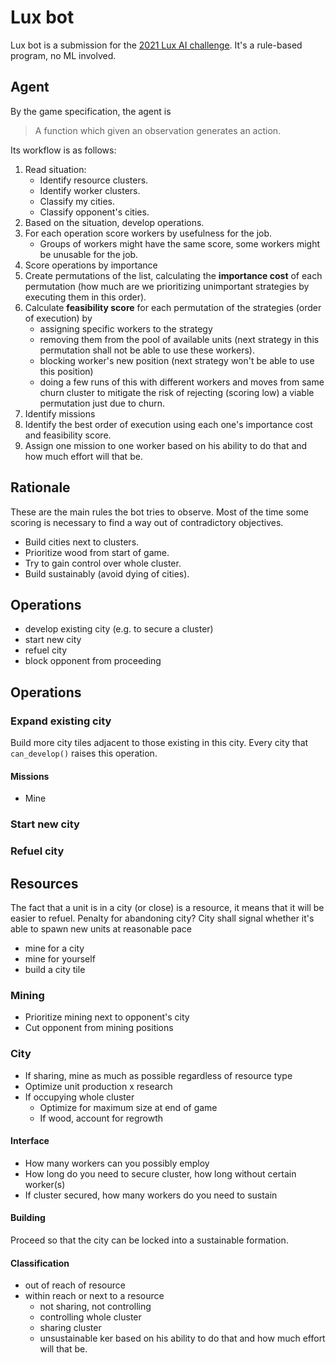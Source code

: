 
# Lux bot

Lux bot is a submission for the [2021 Lux AI challenge](https://www.lux-ai.org/specs-2021). 
It's a rule-based program, no ML involved.

## Agent
By the game specification, the agent is

>A function which given an observation generates an action.

Its workflow is as follows:

1. Read situation:
   - Identify resource clusters.
   - Identify worker clusters.
   - Classify my cities.
   - Classify opponent's cities.
2. Based on the situation, develop operations.
3. For each operation score workers by usefulness for the job.
   - Groups of workers might have the same score, some workers might be unusable for the job.
4. Score operations by importance 
5. Create permutations of the list, calculating the **importance cost** of each permutation
(how much are we prioritizing unimportant strategies by executing them in this order).
6. Calculate **feasibility score** for each permutation of the strategies (order of execution) by
   - assigning specific workers to the strategy
   - removing them from the pool of available units (next strategy in this permutation shall not be able to 
   use these workers). <!-- This is wasteful if strategy does not care which worker to use. -->
   - blocking worker's new position (next strategy won't be able to use this position)
   - doing a few runs of this with different workers and moves from same churn cluster
   to mitigate the risk of rejecting (scoring low) a viable permutation just due to churn.
7. Identify missions
8. Identify the best order of execution using each one's importance cost and feasibility score.
9. Assign one mission to one worker based on his ability to do that and how much effort will that be.


## Rationale
These are the main rules the bot tries to observe.
Most of the time some scoring is necessary to find a way out of contradictory objectives.

- Build cities next to clusters.
- Prioritize wood from start of game.
- Try to gain control over whole cluster.
- Build sustainably (avoid dying of cities).

## Operations
- develop existing city (e.g. to secure a cluster)
- start new city
- refuel city
- block opponent from proceeding

## Operations
### Expand existing city
Build more city tiles adjacent to those existing in this city.
Every city that `can_develop()` raises this operation.
#### Missions
- Mine
### Start new city
### Refuel city
## Resources
The fact that a unit is in a city (or close) is a resource, it means that it will be easier to refuel.
Penalty for abandoning city?
City shall signal whether it's able to spawn new units at reasonable pace


- mine for a city
- mine for yourself
- build a city tile

### Mining
- Prioritize mining next to opponent's city
- Cut opponent from mining positions

### City
- If sharing, mine as much as possible regardless of resource type
- Optimize unit production x research
- If occupying whole cluster
  - Optimize for maximum size at end of game
  - If wood, account for regrowth

#### Interface
- How many workers can you possibly employ
- How long do you need to secure cluster, how long without certain worker(s)
- If cluster secured, how many workers do you need to sustain

#### Building
Proceed so that the city can be locked into a sustainable formation.

#### Classification
- out of reach of resource
- within reach or next to a resource
  - not sharing, not controlling
  - controlling whole cluster
  - sharing cluster
  - unsustainable
ker based on his ability to do that and how much effort will that be.